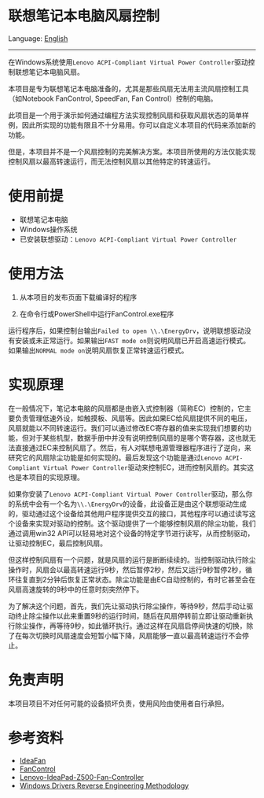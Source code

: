 # 联想笔记本电脑风扇控制

Language: [English](README.md)

---

在Windows系统使用`Lenovo ACPI-Compliant Virtual Power Controller`驱动控制联想笔记本电脑风扇。

本项目是专为联想笔记本电脑准备的，尤其是那些风扇无法用主流风扇控制工具（如Notebook FanControl, SpeedFan, Fan Control）控制的电脑。

此项目是一个用于演示如何通过编程方法实现控制风扇和获取风扇状态的简单样例，因此所实现的功能有限且不十分易用。你可以自定义本项目的代码来添加新的功能。

但是，本项目并不是一个风扇控制的完美解决方案。本项目所使用的方法仅能实现控制风扇以最高转速运行，而无法控制风扇以其他特定的转速运行。

# 使用前提

- 联想笔记本电脑
- Windows操作系统
- 已安装联想驱动：`Lenovo ACPI-Compliant Virtual Power Controller`

# 使用方法

1. 从本项目的发布页面下载编译好的程序

2. 在命令行或PowerShell中运行FanControl.exe程序

运行程序后，如果控制台输出`Failed to open \\.\EnergyDrv`，说明联想驱动没有安装或未正常运行。如果输出`FAST mode on`则说明风扇已开启高速运行模式。如果输出`NORMAL mode on`说明风扇恢复正常转速运行模式。

# 实现原理

在一般情况下，笔记本电脑的风扇都是由嵌入式控制器（简称EC）控制的，它主要负责管理低速外设，如触摸板、风扇等。因此如果EC给风扇提供不同的电压，风扇就能以不同转速运行。我们可以通过修改EC寄存器的值来实现我们想要的功能，但对于某些机型，数据手册中并没有说明控制风扇的是哪个寄存器，这也就无法直接通过EC来控制风扇了。然后，有人对联想电源管理器程序进行了逆向，来研究它的风扇除尘功能是如何实现的。最后发现这个功能是通过`Lenovo ACPI-Compliant Virtual Power Controller`驱动来控制EC，进而控制风扇的。其实这也是本项目的实现原理。

如果你安装了`Lenovo ACPI-Compliant Virtual Power Controller`驱动，那么你的系统中会有一个名为`\\.\EnergyDrv`的设备，此设备正是由这个联想驱动生成的，驱动通过这个设备给其他用户程序提供交互的接口，其他程序可以通过读写这个设备来实现对驱动的控制。这个驱动提供了一个能够控制风扇的除尘功能，我们通过调用win32 API可以轻易地对这个设备的特定字节进行读写，从而控制驱动，让驱动控制EC，最后控制风扇。

但这样控制风扇有一个问题，就是风扇的运行是断断续续的。当控制驱动执行除尘操作时，风扇会以最高转速运行9秒，然后暂停2秒，然后又运行9秒暂停2秒，循环往复直到2分钟后恢复正常状态。除尘功能是由EC自动控制的，有时它甚至会在风扇高速旋转的9秒中的任意时刻突然停下。

为了解决这个问题，首先，我们先让驱动执行除尘操作，等待9秒，然后手动让驱动终止除尘操作以此来重置9秒的运行时间，随后在风扇停转前立即让驱动重新执行除尘操作，再等待9秒，如此循环执行。通过这样在风扇启停间快速的切换，除了在每次切换时风扇速度会短暂小幅下降，风扇能够一直以最高转速运行不会停止。

# 免责声明

本项目项目不对任何可能的设备损坏负责，使用风险由使用者自行承担。

# 参考资料

- [IdeaFan][IdeaFan]
- [FanControl][FanControl]
- [Lenovo-IdeaPad-Z500-Fan-Controller][Lenovo-IdeaPad-Z500-Fan-Controller]
- [Windows Drivers Reverse Engineering Methodology][windows-drivers-reverse-engineering-methodology]

[IdeaFan]: https://www.allstone.lt/ideafan/
[FanControl]: https://github.com/bitrate16/FanControl
[Lenovo-IdeaPad-Z500-Fan-Controller]: https://github.com/Soberia/Lenovo-IdeaPad-Z500-Fan-Controller
[windows-drivers-reverse-engineering-methodology]: https://voidsec.com/windows-drivers-reverse-engineering-methodology/